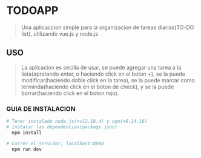 # TODOAPP

> Una aplicaccion simple para la organizacion de tareas diarias(TO-DO list), utilizando vue.js y node.js

## USO

> La aplicacion es secilla de usar, se puede agregar una tarea a la lista(apretando enter, o haciendo click en el boton +), se la puede modificar(haciendo doble click en la tarea), se la puede marcar como terminda(haciendo click en el boton de check), y se la puede borrar(haciendo click en el boton rojo).

### GUIA DE INSTALACION

``` bash
# Tener instalado node.js(+v12.18.4) y npm(+6.14.16)
# instalar las dependencias(package.json)
  npm install

# Correr el servidor, localhost:8080
  npm run dev




